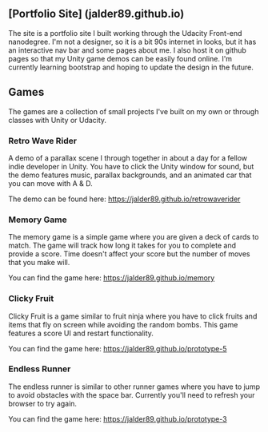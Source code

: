 ## [Portfolio Site] (jalder89.github.io)

The site is a portfolio site I built working through the Udacity Front-end nanodegree. I'm not a designer, so it is a bit 90s internet in looks, but it has an interactive nav bar and some pages about me. I also host it on github pages so that my Unity game demos can be easily found online. I'm currently learning bootstrap and hoping to update the design in the future.

## Games

The games are a collection of small projects I've built on my own or through classes with Unity or Udacity.

### Retro Wave Rider

A demo of a parallax scene I through together in about a day for a fellow indie developer in Unity. You have to click the Unity window for sound, but the demo features music, parallax backgrounds, and an animated car that you can move with A & D.

The demo can be found here: https://jalder89.github.io/retrowaverider 

### Memory Game

The memory game is a simple game where you are given a deck of cards to match. The game will track how long it takes for you to complete and provide a score. Time doesn't affect your score but the number of moves that you make will.

You can find the game here: https://jalder89.github.io/memory

### Clicky Fruit

Clicky Fruit is a game similar to fruit ninja where you have to click fruits and items that fly on screen while avoiding the random bombs. This game features a score UI and restart functionality.

You can find the game here: https://jalder89.github.io/prototype-5

### Endless Runner

The endless runner is similar to other runner games where you have to jump to avoid obstacles with the space bar. Currently you'll need to refresh your browser to try again. 

You can find the game here: https://jalder89.github.io/prototype-3
